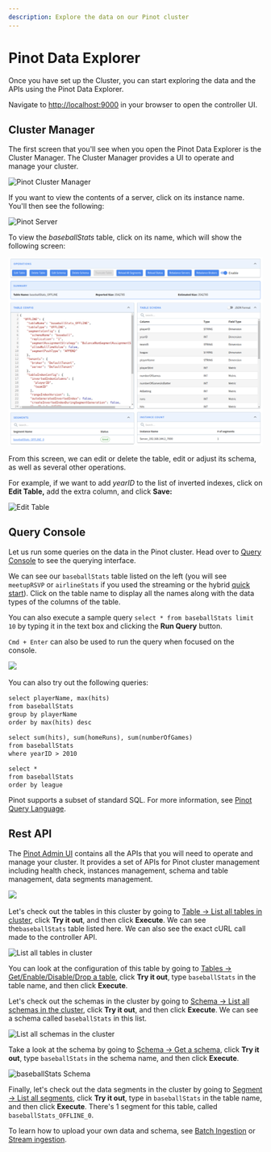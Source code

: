```yaml
---
description: Explore the data on our Pinot cluster
---
```


# Pinot Data Explorer

Once you have set up the Cluster, you can start exploring the data and the APIs using the Pinot Data Explorer.

Navigate to [http://localhost:9000](http://localhost:9000) in your browser to open the controller UI.

## Cluster Manager

The first screen that you'll see when you open the Pinot Data Explorer is the Cluster Manager. The Cluster Manager provides a UI to operate and manage your cluster.

![Pinot Cluster Manager](<../../.gitbook/assets/Screenshot from 2021-11-25 10-47-54.png>)

If you want to view the contents of a server, click on its instance name. You'll then see the following:

![Pinot Server](<../../.gitbook/assets/image (28) (2).png>)

To view the _baseballStats_ table, click on its name, which will show the following screen:

![baseballStats Table](<../../.gitbook/assets/image (13) (2).png>)

From this screen, we can edit or delete the table, edit or adjust its schema, as well as several other operations.&#x20;

For example, if we want to add _yearID_ to the list of inverted indexes, click on **Edit Table,** add the extra column, and click **Save:**

![Edit Table](<../../.gitbook/assets/Screenshot from 2021-11-25 10-57-48.png>)

## Query Console

Let us run some queries on the data in the Pinot cluster. Head over to [Query Console](http://localhost:9000/#/query) to see the querying interface.

We can see our `baseballStats` table listed on the left (you will see `meetupRSVP` or `airlineStats` if you used the streaming or the hybrid [quick start](https://docs.pinot.apache.org/basics/getting-started/running-pinot-in-docker)). Click on the table name to display all the names along with the data types of the columns of the table.

You can also execute a sample query `select * from baseballStats limit 10` by typing it in the text box and clicking the **Run Query** button.

`Cmd + Enter` can also be used to run the query when focused on the console.

![](../../.gitbook/assets/pinot\_query\_console\_cropped.png)

You can also try out the following queries:

```
select playerName, max(hits) 
from baseballStats 
group by playerName 
order by max(hits) desc
```

```
select sum(hits), sum(homeRuns), sum(numberOfGames) 
from baseballStats 
where yearID > 2010
```

```
select * 
from baseballStats 
order by league
```

Pinot supports a subset of standard SQL. For more information, see [Pinot Query Language](../../users/user-guide-query/querying-pinot.md).

## Rest API

The [Pinot Admin UI](http://localhost:9000/help) contains all the APIs that you will need to operate and manage your cluster. It provides a set of APIs for Pinot cluster management including health check, instances management, schema and table management, data segments management.

![](../../.gitbook/assets/screen-shot-2020-02-28-at-10.00.43-am.png)

Let's check out the tables in this cluster by going to [Table -> List all tables in cluster](http://localhost:9000/help#/Table/listTables), click **Try it out**, and then click **Execute**. We can see the`baseballStats` table listed here. We can also see the exact cURL call made to the controller API.

![List all tables in cluster](<../../.gitbook/assets/image (23) (1).png>)

You can look at the configuration of this table by going to [Tables -> Get/Enable/Disable/Drop a table](http://localhost:9000/help#!/Table/alterTableStateOrListTableConfig), click **Try it out**, type `baseballStats` in the table name, and then click **Execute**.

Let's check out the schemas in the cluster by going to [Schema -> List all schemas in the cluster](http://localhost:9000/help#!/Schema/listSchemaNames), click **Try it out**, and then click **Execute**. We can see a schema called `baseballStats` in this list.

![List all schemas in the cluster](<../../.gitbook/assets/image (28) (2) (1).png>)

Take a look at the schema by going to [Schema -> Get a schema](http://localhost:9000/help#!/Schema/getSchema), click **Try it out**, type `baseballStats` in the schema name, and then click **Execute**.

![baseballStats Schema](<../../.gitbook/assets/image (13) (1).png>)

Finally, let's check out the data segments in the cluster by going to [Segment -> List all segments](http://localhost:9000/help#!/Segment/getSegments), click **Try it out**, type in `baseballStats` in the table name, and then click **Execute**. There's 1 segment for this table, called `baseballStats_OFFLINE_0`.

To learn how to upload your own data and schema, see [Batch Ingestion](../data-import/batch-ingestion/) or [Stream ingestion](../data-import/pinot-stream-ingestion/).

